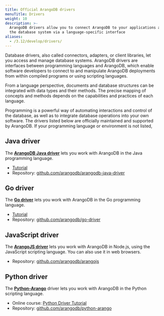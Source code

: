 ```yaml
---
title: Official ArangoDB drivers
menuTitle: Drivers
weight: 10
description: >-
  ArangoDB drivers allow you to connect ArangoDB to your applications and manage
  the database system via a language-specific interface
aliases:
  - /3.12/develop/drivers/
---
```

Database drivers, also called connectors, adapters, or client libraries, let you
access and manage database systems. ArangoDB drivers are interfaces between
programming languages and ArangoDB, which enable software developers to connect
to and manipulate ArangoDB deployments from within compiled programs or using
scripting languages.

From a language perspective, documents and database structures can be integrated
with data types and their methods. The precise mapping of concepts and methods
depends on the capabilities and practices of each language.

Programming is a powerful way of automating interactions and control of the
database, as well as to integrate database operations into your own software.
The drivers listed below are officially maintained and supported by ArangoDB.
If your programming language or environment is not listed, 

## Java driver

The [**ArangoDB Java driver**](java/_index.md) lets you work with ArangoDB in the
Java programming language.

- [Tutorial](java/_index.md#tutorial)
- Repository: [github.com/arangodb/arangodb-java-driver](https://github.com/arangodb/arangodb-java-driver)

## Go driver

The [**Go driver**](go.md) lets you work with ArangoDB in the Go programming
language.

- [Tutorial](go.md#tutorial)
- Repository: [github.com/arangodb/go-driver](https://github.com/arangodb/go-driver/tree/master/v2)

## JavaScript driver

The [**ArangoJS driver**](javascript.md) lets you work with ArangoDB in Node.js, using
the JavaScript scripting language. You can also use it in web browsers.

- Repository: [github.com/arangodb/arangojs](https://github.com/arangodb/arangojs)

## Python driver

The [**Python-Arango**](python.md) driver lets you work with ArangoDB in the
Python scripting language.

- Online course: [Python Driver Tutorial](https://www.arangodb.com/tutorials/tutorial-python/)
- Repository: [github.com/arangodb/python-arango](https://github.com/arangodb/python-arango)
